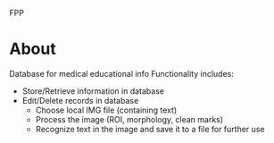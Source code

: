 FPP

# About

Database for medical educational info
Functionality includes:
- Store/Retrieve information in database
- Edit/Delete records in database
	- Choose local IMG file (containing text)
	- Process the image (ROI, morphology, clean marks)
	- Recognize text in the image and save it to a file for further use

